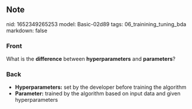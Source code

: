 ## Note
nid: 1652349265253
model: Basic-02d89
tags: 06_trainining_tuning_bda
markdown: false

### Front
What is the <b>difference</b> between <b>hyperparameters</b> and
<b>parameters</b>?

### Back
<ul><li><b>Hyperparameters:</b> set by the developer before training the algorithm</li><li><b>Parameter:</b> trained by the algorithm based on input data and given hyperparameters</li></ul>
